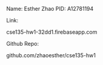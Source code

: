 Name: Esther Zhao
PID: A12781194

Link:

cse135-hw1-32dd1.firebaseapp.com

Github Repo:

github.com/zhaoesther/cse135-hw1
